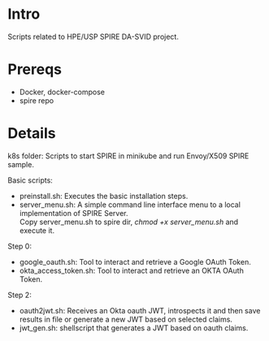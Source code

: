 # Intro
Scripts related to HPE/USP SPIRE DA-SVID project.

# Prereqs
- Docker, docker-compose  
- spire repo  

# Details

k8s folder: Scripts to start SPIRE in minikube and run Envoy/X509 SPIRE sample.  

Basic scripts:  
- preinstall.sh: Executes the basic installation steps.  
- server_menu.sh: A simple command line interface menu to a local implementation of SPIRE Server.  
  Copy server_menu.sh to spire dir, _chmod +x server_menu.sh_ and execute it.  

Step 0:
- google_oauth.sh: Tool to interact and retrieve a Google OAuth Token.  
- okta_access_token.sh: Tool to interact and retrieve an OKTA OAuth Token.  

Step 2:
- oauth2jwt.sh: Receives an Okta oauth JWT, introspects it and then save results in file or generate a new JWT based on selected claims.  
- jwt_gen.sh: shellscript that generates a JWT based on oauth claims.  

